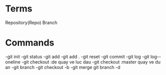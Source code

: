 # Terms

Repository(Repo)
Branch
# Commands

-git init
-git status
-git add
-git add .
-git reset
-git commit
-git log
-git log--oneline
-git checkout :de quay ve luc dau
-git checkout :master quay ve du an
-git branch
-git checkout -b 
-git merge
git branch -d